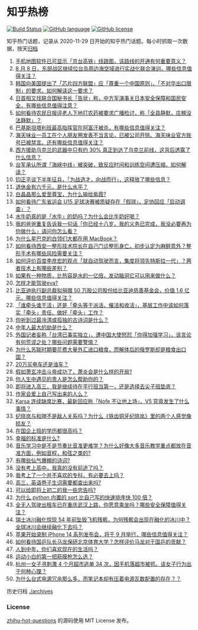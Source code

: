 # 知乎热榜
[![Build Status](https://github.com/ToWeLong/zhihu-hot-questions/workflows/CI/badge.svg)](https://github.com/ToWeLong/zhihu-hot-questions/actions)
[![GitHub language](https://img.shields.io/badge/language-golang-orange.svg)](https://golang.org/)
[![GitHub license](https://img.shields.io/github/license/ToWeLong/zhihu-hot-questions)](https://github.com/ToWeLong/zhihu-hot-questions/blob/main/LICENSE)

知乎热门话题，记录从 2020-11-29 日开始的知乎热门话题。每小时抓取一次数据，按天[归档](./archives)

<!-- BEGIN -->

1. [手机地图软件已可显示「京台高铁」线路图，该路线的开通有何重要意义？](https://www.zhihu.com/question/547566475)
1. [8 月 8 日，东部战区继续位台岛周边海空域进行实战化联合演训，哪些信息值得关注？](https://www.zhihu.com/question/547491278)
1. [韩国向美国提出了「芯片四方联盟」应「尊重一个中国原则」、「不对华出口限制」的要求，如何解读这一要求？](https://www.zhihu.com/question/547500629)
1. [日首相又找联合国秘书长「告状」称，中方军演事关日本安全保障和国民安全，有哪些信息值得注意？](https://www.zhihu.com/question/547487669)
1. [如何看待农民日报评老人下地打农药被要求广播检讨，称「全县静默，庄稼没法静默」？](https://www.zhihu.com/question/547481964)
1. [巴基斯坦塔利班最高指挥官在阿富汗被杀，有哪些信息值得关注？](https://www.zhihu.com/question/547553055)
1. [海天味业一员工在个人朋友圈发表不当言论，已被公司开除。海天味业官方账号已被禁言。还有哪些信息值得关注？](https://www.zhihu.com/question/547515115)
1. [西方援助乌克兰的武器中只有约 30% 真正到达了乌克兰前线，这背后透露了什么信息？](https://www.zhihu.com/question/547546692)
1. [台军承认所谓「海峡中线」被突破，致反应时间和训练空间遭压缩，如何解读？](https://www.zhihu.com/question/547585478)
1. [钧正平谈下半年征兵，「为战选才，向战而行」，这释放了哪些信息？](https://www.zhihu.com/question/547501231)
1. [退休金有六千元，是什么水平？](https://www.zhihu.com/question/316974055)
1. [白晶晶那么爱至尊宝，为什么输给紫霞?](https://www.zhihu.com/question/357816068)
1. [如何看待广东省运会 U15 足球决赛被质疑存在「假球」，足协回应「启动调查」？](https://www.zhihu.com/question/547442516)
1. [水牛奶真的是「水牛」的奶吗？为什么会比牛奶好喝？](https://www.zhihu.com/question/545972090)
1. [我的爸爸重复告诉我一句话「你已经十八岁，我的义务已完成，我没必要再为你做什么」请问你怎么看？](https://www.zhihu.com/question/418878039)
1. [为什么星巴克的白领们大都在用 MacBook？](https://www.zhihu.com/question/545252942)
1. [如何看待西安一整形技术院长在自己门诊整形身亡，初步认定为麻醉意外？整形手术有哪些风险需要关注？](https://www.zhihu.com/question/547565323)
1. [如何评价百度李彦宏的观点「就自动驾驶而言，集度将领先特斯拉一代」？两者技术上有哪些差别？](https://www.zhihu.com/question/547542710)
1. [如果有一种物质，比热容是水的一亿倍，发动脑洞它可以用来做什么？](https://www.zhihu.com/question/541390819)
1. [怎样才能驾驶eva?](https://www.zhihu.com/question/542309309)
1. [比亚迪执行副总裁拟捐赠 50 万股公司股份给比亚迪慈善基金会，价值 1.6 亿元，哪些信息值得关注？](https://www.zhihu.com/question/547485819)
1. [「谁牵头谁干活」还是「牵头等于派活、催活和收活」，基层工作中该如何落实「牵头」责任、做好「牵头」工作？](https://www.zhihu.com/question/547490252)
1. [你听到过最冷清或孤独的古诗词是什么？](https://www.zhihu.com/question/539613650)
1. [中年人最大的劫是什么？](https://www.zhihu.com/question/511998435)
1. [外国记者妄称「台湾已事实独立」，遭中国大使怒怼「你得加强学习」，该言论有何荒谬之处？哪些问题需要警惕？](https://www.zhihu.com/question/547486054)
1. [为什么苏联时期要花费大量外汇进口粮食，而解体后的俄罗斯却是粮食出口国？](https://www.zhihu.com/question/475603509)
1. [20万买电车还是油车？](https://www.zhihu.com/question/515177313)
1. [假如萧玄冲击斗帝成功了，萧炎会是什么样的开局?](https://www.zhihu.com/question/547084273)
1. [你人生中遇见的贵人是怎么帮助你的？](https://www.zhihu.com/question/23542988)
1. [即将进入高三，我是继续待在平行班当第一，还是选择去尖子班垫底？](https://www.zhihu.com/question/542265963)
1. [作家会爱上自己写出来的人么？](https://www.zhihu.com/question/27607448)
1. [Karsa 连续缺席比赛，最新回应称「Nofe 不让他上场」，V5 究竟发生了什么事情？](https://www.zhihu.com/question/547365516)
1. [纪晓岚与和珅不是敌人关系吗？为什么《铁齿铜牙纪晓岚》里的两个人感觉像损友？](https://www.zhihu.com/question/542181588)
1. [在国企上班的学历都很高吗？](https://www.zhihu.com/question/471757290)
1. [幸福的标准是什么?](https://www.zhihu.com/question/546516730)
1. [音乐学习中是不是节奏比音准更难学？为什么好像大多音乐教学重点都放在音准方面，例如音程，和弦之类的?](https://www.zhihu.com/question/543836418)
1. [有哪些仙气爆棚的诗词?](https://www.zhihu.com/question/383254536)
1. [没有考上高中，我真的没有前途了吗？](https://www.zhihu.com/question/547417159)
1. [我考上了一个并不喜欢的专科，有必要去上吗？](https://www.zhihu.com/question/547383320)
1. [高三，英语卷子生词需要都查出来吗?](https://www.zhihu.com/question/546974973)
1. [可以给即将上初二的我一些忠告吗?](https://www.zhihu.com/question/547573934)
1. [为什么 python 内置的 sort 比自己写的快速排序快 100 倍？](https://www.zhihu.com/question/503261465)
1. [全无人驾驶出租车已在重庆武汉上路，你愿意乘坐吗？哪些安全保障值得关注？](https://www.zhihu.com/question/547605057)
1. [瑞士冰川融化惊现 54 年前坠毁飞机残骸，为何残骸会出现在融化的冰川中？全球冰川会继续融化下去吗？](https://www.zhihu.com/question/547456016)
1. [苹果开始录制 iPhone 14 系列发布会，将于 9 月举行，哪些信息值得关注？](https://www.zhihu.com/question/547454297)
1. [如何看待国乒队长马龙保研北京体育大学？怎样评价马龙对于国乒的贡献？](https://www.zhihu.com/question/547452924)
1. [人到中年，你们喜欢现在的生活吗？](https://www.zhihu.com/question/544778345)
1. [运动小白的第一把筋膜枪怎么选？](https://www.zhihu.com/question/545899787)
1. [杭州一女子寻刺激 4 个月超市逃单 34 次，因手机落超市被抓。该女子行为出于何种心理？](https://www.zhihu.com/question/547081147)
1. [为什么台式电源冗余那么多，而笔记本却有压着电源瓦数配置的存在？？](https://www.zhihu.com/question/547423071)

<!-- END -->

历史归档 [./archives](./archives)


### License
[zhihu-hot-questions](https://github.com/towelong/zhihu-hot-questions) 的源码使用 MIT License 发布。